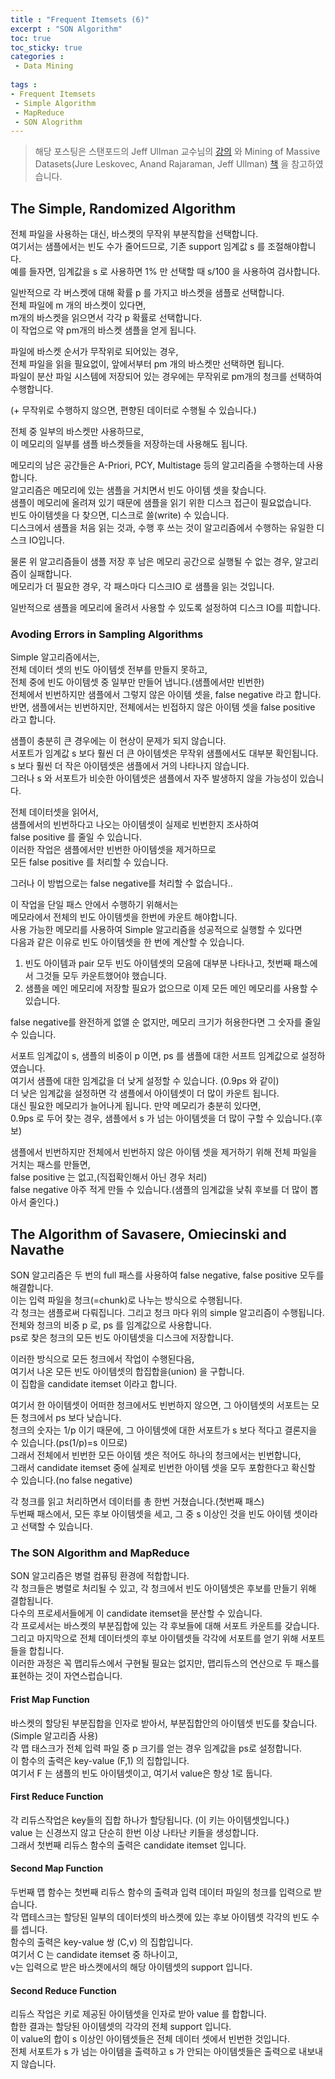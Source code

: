 ```yaml
---
title : "Frequent Itemsets (6)"
excerpt : "SON Algorithm"
toc: true
toc_sticky: true
categories :	
 - Data Mining
 
tags :
- Frequent Itemsets
 - Simple Algorithm
 - MapReduce
 - SON Alogrithm
---
```


> 해당 포스팅은 스탠포드의 Jeff Ullman 교수님의 [강의](https://www.youtube.com/playlist?list=PLLssT5z_DsK9JDLcT8T62VtzwyW9LNepV&app=desktop) 와 Mining of Massive Datasets(Jure Leskovec, Anand Rajaraman, Jeff Ullman) [책](http://www.mmds.org/) 을 참고하였습니다.

## The Simple, Randomized Algorithm

전체 파일을 사용하는 대신, 바스켓의 무작위 부분직합을 선택합니다.  
여기서는 샘플에서는 빈도 수가 줄어드므로, 기존 support 임계값 s 를 조절해야합니다.   
예를 들자면, 임계값을 s 로 사용하면 1% 만 선택할 때 s/100 을 사용하여 검사합니다.

일반적으로 각 버스켓에 대해 확률 p 를 가지고 바스켓을 샘플로 선택합니다.   
전체 파일에 m 개의 바스켓이 있다면,  
m개의 바스켓을 읽으면서 각각 p 확률로 선택합니다.  
이 작업으로 약 pm개의 바스켓 샘플을 얻게 됩니다. 

파일에 바스켓 순서가 무작위로 되어있는 경우,  
전체 파일을 읽을 필요없이, 앞에서부터 pm 개의 바스켓만 선택하면 됩니다.  
파일이 분산 파일 시스템에 저장되어 있는 경우에는 무작위로 pm개의 청크를 선택하여 수행합니다.

(\+ 무작위로 수행하지 않으면, 편향된 데이터로 수행될 수 있습니다.)

전체 중 일부의 바스켓만 사용하므로,  
이 메모리의 일부를 샘플 바스켓들을 저장하는데 사용해도 됩니다.  

메모리의 남은 공간들은 A-Priori, PCY, Multistage 등의 알고리즘을 수행하는데 사용합니다.  
알고리즘은 메모리에 있는 샘플을 거치면서 빈도 아이템 셋을 찾습니다.  
샘플이 메모리에 올려져 있기 때문에 샘플을 읽기 위한 디스크 접근이 필요없습니다.  
빈도 아이템셋을 다 찾으면, 디스크로 쓸(write) 수 있습니다.   
디스크에서 샘플을 처음 읽는 것과, 수행 후 쓰는 것이 알고리즘에서 수행하는 유일한 디스크 IO입니다. 

물론 위 알고리즘들이 샘플 저장 후 남은 메모리 공간으로 실행될 수 없는 경우, 알고리즘이 실패합니다.   
메모리가 더 필요한 경우, 각 패스마다 디스크IO 로 샘플을 읽는 것입니다.   

일반적으로 샘플을 메모리에 올려서 사용할 수 있도록 설정하여 디스크 IO를 피합니다.



### Avoding Errors in Sampling Algorithms

Simple 알고리즘에서는,  
전체 데이터 셋의 빈도 아이템셋 전부를 만들지 못하고,  
전체 중에 빈도 아이템셋 중 일부만 만들어 냅니다.(샘플에서만 빈번한)  
전체에서 빈번하지만 샘플에서 그렇지 않은 아이템 셋을, false negative 라고 합니다.  
반면, 샘플에서는 빈번하지만, 전체에서는 빈접하지 않은 아이템 셋을 false positive 라고 합니다.

샘플이 충분히 큰 경우에는 이 현상이 문제가 되지 않습니다.  
서포트가 임계값 s 보다 훨씬 더 큰 아이템셋은 무작위 샘플에서도 대부분 확인됩니다.  
s 보다 훨씬 더 작은 아이템셋은 샘플에서 거의 나타나지 않습니다.  
그러나 s 와 서포트가 비슷한 아이템셋은 샘플에서 자주 발생하지 않을 가능성이 있습니다.

전체 데이터셋을 읽어서,  
샘플에서의 빈번하다고 나오는 아이템셋이 실제로 빈번한지 조사하여   
false positive 를 줄일 수 있습니다.   
이러한 작업은 샘플에서만 빈번한 아이템셋을 제거하므로  
모든 false positive 를 처리할 수 있습니다.  

그러나 이 방법으로는 false negative를 처리할 수 없습니다..

이 작업을 단일 패스 안에서 수행하기 위해서는  
메모라에서 전체의 빈도 아이템셋을 한번에 카운트 해야합니다.   
사용 가능한 메모리를 사용하여 Simple 알고리즘을 성공적으로 실행할 수 있다면  
다음과 같은 이유로 빈도 아이템셋을 한 번에 계산할 수 있습니다.

1. 빈도 아이템과 pair 모두 빈도 아이템셋의 모음에 대부분 나타나고, 첫번째 패스에서 그것들 모두 카운트했어야 했습니다.
2. 샘플을 메인 메모리에 저장할 필요가 없으므로 이제 모든 메인 메모리를 사용할 수 있습니다.

false negative를 완전하게 없앨 순 없지만, 메모리 크기가 허용한다면 그 숫자를 줄일 수 있습니다.  

서포트 임계값이 s, 샘플의 비중이 p 이면, ps 를 샘플에 대한 서프트 임계값으로 설정하였습니다.  
여기서 샘플에 대한 임계값을 더 낮게 설정할 수 있습니다. (0.9ps 와 같이)  
더 낮은 임계값을 설정하면 각 샘플에서 아이템셋이 더 많이 카운트 됩니다.  
대신 필요한 메모리가 늘어나게 됩니다. 만약 메모리가 충분히 있다면,  
0.9ps 로 두어 찾는 경우, 샘플에서 s 가 넘는 아이템셋을 더 많이 구할 수 있습니다.(후보)  

샘플에서 빈번하지만 전체에서 빈번하지 않은 아이템 셋을 제거하기 위해 전체 파일을 거치는 패스를 만들면,   
false positive 는 없고,(직접확인해서 아닌 경우 처리)  
false negative 아주 적게 만들 수 있습니다.(샘플의 임계값을 낮춰 후보를 더 많이 뽑아서 줄인다.)

## The Algorithm of Savasere, Omiecinski and Navathe

SON 알고리즘은 두 번의 full 패스를 사용하여 false negative, false positive 모두를 해결합니다.  
이는 입력 파일을 청크(=chunk)로 나누는 방식으로 수행됩니다.  
각 청크는 샘플로써 다뤄집니다. 그리고 청크 마다 위의 simple 알고리즘이 수행됩니다.  
전체와 청크의 비중 p 로, ps 를 임계값으로 사용합니다.  
ps로 찾은 청크의 모든 빈도 아이템셋을 디스크에 저장합니다. 

이러한 방식으로 모든 청크에서 작업이 수행된다음,  
여기서 나온 모든 빈도 아이템셋의 합집합을(union) 을 구합니다.  
이 집합을 candidate itemset 이라고 합니다.  

여기서 한 아이템셋이 어떠한 청크에서도 빈번하지 않으면, 그 아이템셋의 서포트는 모든 청크에서 ps 보다 낮습니다.  
청크의 숫자는 1/p 이기 때문에, 그 아이템셋에 대한 서포트가 s 보다 적다고 결론지을 수 있습니다.(ps(1/p)=s 이므로)  
그래서 전체에서 빈번한 모든 아이템 셋은 적어도 하나의 청크에서는 빈번합니다,  
그래서 candidate itemset 중에 실제로 빈번한 아이템 셋을 모두 포함한다고 확신할 수 있습니다.(no false negative)

각 청크를 읽고 처리하면서 데이터를 총 한번 거쳤습니다.(첫번째 패스)  
두번째 패스에서, 모든 후보 아이템셋을 세고, 그 중 s 이상인 것을 빈도 아이템 셋이라고 선택할 수 있습니다.  



### The SON Algorithm and MapReduce

SON 알고리즘은 병렬 컴퓨팅 환경에 적합합니다.  
각 청크들은 병렬로 처리될 수 있고, 각 청크에서 빈도 아이템셋은 후보를 만들기 위해 결합됩니다.  
다수의 프로세서들에게 이 candidate itemset을 분산할 수 있습니다.  
각 프로세서는 바스켓의 부분집합에 있는 각 후보들에 대해 서포트 카운트를 갖습니다.  
그리고 마지막으로 전체 데이터셋의 후보 아이템셋들 각각에 서포트를 얻기 위해 서포트들을 합칩니다.  
이러한 과정은 꼭 맵리듀스에서 구현될 필요는 없지만, 맵리듀스의 연산으로 두 패스를 표현하는 것이 자연스럽습니다. 

#### Frist Map Function

바스켓의 할당된 부분집합을 인자로 받아서, 부분집합안의 아이템셋 빈도를 찾습니다.(Simple 알고리즘 사용)  
각 맵 태스크가 전체 입력 파일 중 p 크기를 얻는 경우 임계값을 ps로 설정합니다.  
이 함수의 출력은 key-value (F,1) 의 집합입니다.  
여기서 F 는 샘플의 빈도 아이템셋이고, 여기서 value은 항상 1로 둡니다.

#### First Reduce Function 

각 리듀스작업은 key들의 집합 하나가 할당됩니다. (이 키는 아이템셋입니다.)  
value 는 신경쓰지 않고 단순히 한번 이상 나타난 키들을 생성합니다.  
그래서 첫번째 리듀스 함수의 출력은 candidate itemset 입니다. 

#### Second Map Function

두번째 맵 함수는 첫번째 리듀스 함수의 출력과 입력 데이터 파일의 청크를 입력으로 받습니다.  
각 맵테스크는 할당된 일부의 데이터셋의 바스켓에 있는 후보 아이템셋 각각의 빈도 수를 셉니다.  
함수의 출력은 key-value 쌍 (C,v) 의 집합입니다.  
여기서 C 는 candidate itemset 중 하나이고,  
v는 입력으로 받은 바스켓에서의 해당 아이템셋의 support 입니다. 

#### Second Reduce Function

리듀스 작업은 키로 제공된 아이템셋을 인자로 받아 value 를 합합니다.  
합한 결과는 할당된 아이템셋의 각각의 전체 support 입니다.  
이 value의 합이 s 이상인 아이템셋들은 전체 데이터 셋에서 빈번한 것입니다.  
전체 서포트가 s 가 넘는 아이템을 출력하고 s 가 안되는 아이템셋들은 출력으로 내보내지 않습니다.

